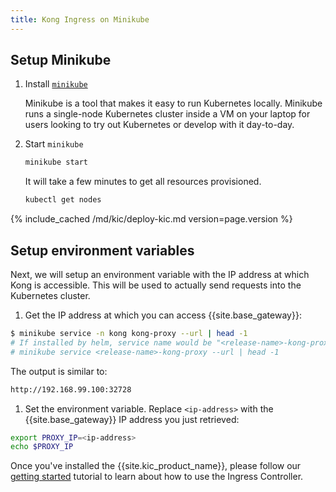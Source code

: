 ```yaml
---
title: Kong Ingress on Minikube
---
```


## Setup Minikube

1. Install [`minikube`](https://github.com/kubernetes/minikube)

   Minikube is a tool that makes it easy to run Kubernetes locally.
   Minikube runs a single-node Kubernetes cluster inside a VM on your laptop
   for users looking to try out Kubernetes or develop with it day-to-day.

1. Start `minikube`

   ```bash
   minikube start
   ```

   It will take a few minutes to get all resources provisioned.

   ```bash
   kubectl get nodes
   ```

{% include_cached /md/kic/deploy-kic.md version=page.version %}

## Setup environment variables

Next, we will setup an environment variable with the IP address at which
Kong is accessible. This will be used to actually send requests into the
Kubernetes cluster.

1. Get the IP address at which you can access {{site.base_gateway}}:
```bash
$ minikube service -n kong kong-proxy --url | head -1
# If installed by helm, service name would be "<release-name>-kong-proxy".
# minikube service <release-name>-kong-proxy --url | head -1
```
The output is similar to:
```bash
http://192.168.99.100:32728
```
1. Set the environment variable. Replace `<ip-address>` with the {{site.base_gateway}} IP address you just retrieved:
```bash
export PROXY_IP=<ip-address>
echo $PROXY_IP
```
Once you've installed the {{site.kic_product_name}}, please follow our
[getting started](/kubernetes-ingress-controller/{{page.kong_version}}/guides/getting-started) tutorial to learn
about how to use the Ingress Controller.
